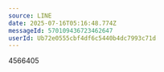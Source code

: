 ```yaml
---
source: LINE
date: 2025-07-16T05:16:48.774Z
messageId: 570109436723462647
userId: Ub72e0555cbf4df6c5440b4dc7993c71d
---
```


4566405